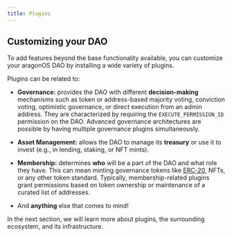 ```yaml
---
title: Plugins
---
```


## Customizing your DAO

To add features beyond the base functionality available, you can customize your aragonOS DAO by installing a wide variety of plugins.

Plugins can be related to:

- **Governance:** provides the DAO with different **decision-making** mechanisms such as token or address-based majority voting, conviction voting, optimistic governance, or direct execution from an admin address. They are characterized by requiring the `EXECUTE_PERMISSION_ID` permission on the DAO.
  Advanced governance architectures are possible by having multiple governance plugins simultaneously.

- **Asset Management:** allows the DAO to manage its **treasury** or use it to invest (e.g., in lending, staking, or NFT mints).

- **Membership:** determines **who** will be a part of the DAO and what role they have. This can mean minting governance tokens like [ERC-20](https://eips.ethereum.org/EIPS/eip-20), NFTs, or any other token standard. Typically, membership-related plugins grant permissions based on token ownership or maintenance of a curated list of addresses.

- And **anything** else that comes to mind!

In the next section, we will learn more about plugins, the surrounding ecosystem, and its infrastructure.
